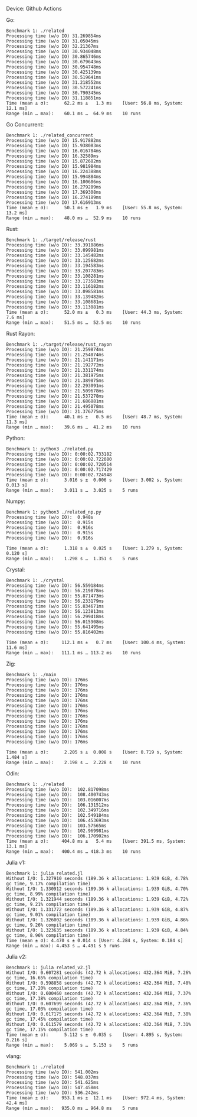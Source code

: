 Device: Github Actions

Go:

    Benchmark 1: ./related
    Processing time (w/o IO) 31.269854ms
    Processing time (w/o IO) 31.05045ms
    Processing time (w/o IO) 32.21367ms
    Processing time (w/o IO) 30.934048ms
    Processing time (w/o IO) 30.865746ms
    Processing time (w/o IO) 30.679643ms
    Processing time (w/o IO) 30.954748ms
    Processing time (w/o IO) 30.425139ms
    Processing time (w/o IO) 30.519641ms
    Processing time (w/o IO) 31.218552ms
    Processing time (w/o IO) 30.572241ms
    Processing time (w/o IO) 30.790345ms
    Processing time (w/o IO) 31.118851ms
    Time (mean ± σ):      62.2 ms ±   1.3 ms    [User: 56.8 ms, System: 12.1 ms]
    Range (min … max):    60.1 ms …  64.9 ms    10 runs

Go Concurrent:

    Benchmark 1: ./related_concurrent
    Processing time (w/o IO) 15.917882ms
    Processing time (w/o IO) 15.938083ms
    Processing time (w/o IO) 16.016784ms
    Processing time (w/o IO) 16.32589ms
    Processing time (w/o IO) 15.872682ms
    Processing time (w/o IO) 15.981984ms
    Processing time (w/o IO) 16.224388ms
    Processing time (w/o IO) 15.994884ms
    Processing time (w/o IO) 16.100686ms
    Processing time (w/o IO) 16.279289ms
    Processing time (w/o IO) 17.369308ms
    Processing time (w/o IO) 16.274189ms
    Processing time (w/o IO) 17.616913ms
    Time (mean ± σ):      50.1 ms ±   1.9 ms    [User: 55.8 ms, System: 13.2 ms]
    Range (min … max):    48.0 ms …  52.9 ms    10 runs

Rust:

    Benchmark 1: ./target/release/rust
    Processing time (w/o IO): 33.391886ms
    Processing time (w/o IO): 33.099981ms
    Processing time (w/o IO): 33.145482ms
    Processing time (w/o IO): 33.125682ms
    Processing time (w/o IO): 33.194583ms
    Processing time (w/o IO): 33.207783ms
    Processing time (w/o IO): 33.108281ms
    Processing time (w/o IO): 33.173583ms
    Processing time (w/o IO): 33.116182ms
    Processing time (w/o IO): 33.098581ms
    Processing time (w/o IO): 33.139482ms
    Processing time (w/o IO): 33.108681ms
    Processing time (w/o IO): 33.113081ms
    Time (mean ± σ):      52.0 ms ±   0.3 ms    [User: 44.3 ms, System: 7.6 ms]
    Range (min … max):    51.5 ms …  52.5 ms    10 runs

Rust Rayon:

    Benchmark 1: ./target/release/rust_rayon
    Processing time (w/o IO): 21.259874ms
    Processing time (w/o IO): 21.254074ms
    Processing time (w/o IO): 21.141171ms
    Processing time (w/o IO): 21.192772ms
    Processing time (w/o IO): 21.331174ms
    Processing time (w/o IO): 21.381975ms
    Processing time (w/o IO): 21.389875ms
    Processing time (w/o IO): 22.293091ms
    Processing time (w/o IO): 21.509678ms
    Processing time (w/o IO): 21.537278ms
    Processing time (w/o IO): 21.686881ms
    Processing time (w/o IO): 21.495078ms
    Processing time (w/o IO): 21.376775ms
    Time (mean ± σ):      40.1 ms ±   0.5 ms    [User: 48.7 ms, System: 11.3 ms]
    Range (min … max):    39.6 ms …  41.2 ms    10 runs

Python:

    Benchmark 1: python3 ./related.py
    Processing time (w/o IO): 0:00:02.733182
    Processing time (w/o IO): 0:00:02.722080
    Processing time (w/o IO): 0:00:02.720514
    Processing time (w/o IO): 0:00:02.717429
    Processing time (w/o IO): 0:00:02.724948
    Time (mean ± σ):      3.016 s ±  0.006 s    [User: 3.002 s, System: 0.013 s]
    Range (min … max):    3.011 s …  3.025 s    5 runs

Numpy:

    Benchmark 1: python3 ./related_np.py
    Processing time (w/o IO):  0.948s
    Processing time (w/o IO):  0.915s
    Processing time (w/o IO):  0.916s
    Processing time (w/o IO):  0.915s
    Processing time (w/o IO):  0.916s

    Time (mean ± σ):      1.318 s ±  0.025 s    [User: 1.279 s, System: 0.120 s]
    Range (min … max):    1.298 s …  1.351 s    5 runs

Crystal:

    Benchmark 1: ./crystal
    Processing time (w/o IO): 56.559184ms
    Processing time (w/o IO): 56.219878ms
    Processing time (w/o IO): 55.871473ms
    Processing time (w/o IO): 56.233179ms
    Processing time (w/o IO): 55.834671ms
    Processing time (w/o IO): 56.123813ms
    Processing time (w/o IO): 56.299418ms
    Processing time (w/o IO): 56.015908ms
    Processing time (w/o IO): 55.641495ms
    Processing time (w/o IO): 55.816402ms

    Time (mean ± σ):     112.1 ms ±   0.7 ms    [User: 100.4 ms, System: 11.6 ms]
    Range (min … max):   111.1 ms … 113.2 ms    10 runs

Zig:

    Benchmark 1: ./main
    Processing time (w/o IO): 176ms
    Processing time (w/o IO): 176ms
    Processing time (w/o IO): 176ms
    Processing time (w/o IO): 176ms
    Processing time (w/o IO): 176ms
    Processing time (w/o IO): 176ms
    Processing time (w/o IO): 176ms
    Processing time (w/o IO): 176ms
    Processing time (w/o IO): 176ms
    Processing time (w/o IO): 176ms
    Processing time (w/o IO): 176ms
    Processing time (w/o IO): 176ms
    Processing time (w/o IO): 176ms

    Time (mean ± σ):      2.205 s ±  0.008 s    [User: 0.719 s, System: 1.484 s]
    Range (min … max):    2.198 s …  2.228 s    10 runs

Odin:

    Benchmark 1: ./related
    Processing time (w/o IO):  102.817098ms
    Processing time (w/o IO):  108.400743ms
    Processing time (w/o IO):  103.016007ms
    Processing time (w/o IO):  106.131512ms
    Processing time (w/o IO):  102.349716ms
    Processing time (w/o IO):  102.549184ms
    Processing time (w/o IO):  106.453693ms
    Processing time (w/o IO):  103.57565ms
    Processing time (w/o IO):  102.969981ms
    Processing time (w/o IO):  106.170902ms
    Time (mean ± σ):     404.8 ms ±   5.4 ms    [User: 391.5 ms, System: 13.1 ms]
    Range (min … max):   400.4 ms … 418.3 ms    10 runs

Julia v1:

    Benchmark 1: julia related.jl
    Without I/O: 1.327910 seconds (189.36 k allocations: 1.939 GiB, 4.78% gc time, 9.17% compilation time)
    Without I/O: 1.330912 seconds (189.36 k allocations: 1.939 GiB, 4.70% gc time, 8.99% compilation time)
    Without I/O: 1.321944 seconds (189.36 k allocations: 1.939 GiB, 4.72% gc time, 9.21% compilation time)
    Without I/O: 1.331772 seconds (189.36 k allocations: 1.939 GiB, 4.87% gc time, 9.01% compilation time)
    Without I/O: 1.326002 seconds (189.36 k allocations: 1.939 GiB, 4.86% gc time, 9.26% compilation time)
    Without I/O: 1.323635 seconds (189.36 k allocations: 1.939 GiB, 4.84% gc time, 8.96% compilation time)
    Time (mean ± σ): 4.470 s ± 0.014 s [User: 4.284 s, System: 0.184 s]
    Range (min … max): 4.453 s … 4.491 s 5 runs

Julia v2:

    Benchmark 1: julia related_v2.jl
    Without I/O: 0.607281 seconds (42.72 k allocations: 432.364 MiB, 7.26% gc time, 16.65% compilation time)
    Without I/O: 0.598858 seconds (42.72 k allocations: 432.364 MiB, 7.40% gc time, 17.20% compilation time)
    Without I/O: 0.600460 seconds (42.72 k allocations: 432.364 MiB, 7.37% gc time, 17.38% compilation time)
    Without I/O: 0.607699 seconds (42.72 k allocations: 432.364 MiB, 7.36% gc time, 17.03% compilation time)
    Without I/O: 0.617175 seconds (42.72 k allocations: 432.364 MiB, 7.38% gc time, 17.45% compilation time)
    Without I/O: 0.611579 seconds (42.72 k allocations: 432.364 MiB, 7.31% gc time, 17.15% compilation time)
    Time (mean ± σ):      5.112 s ±  0.035 s    [User: 4.895 s, System: 0.216 s]
    Range (min … max):    5.069 s …  5.153 s    5 runs

vlang:

    Benchmark 1: ./related
    Processing time (w/o IO): 541.002ms
    Processing time (w/o IO): 548.037ms
    Processing time (w/o IO): 541.625ms
    Processing time (w/o IO): 547.458ms
    Processing time (w/o IO): 536.242ms
    Time (mean ± σ):     953.1 ms ±  12.1 ms    [User: 972.4 ms, System: 42.4 ms]
    Range (min … max):   935.0 ms … 964.8 ms    5 runs
